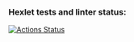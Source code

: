 ### Hexlet tests and linter status:
[![Actions Status](https://github.com/d-mitrofanov-v/php-project-48/actions/workflows/hexlet-check.yml/badge.svg)](https://github.com/d-mitrofanov-v/php-project-48/actions)